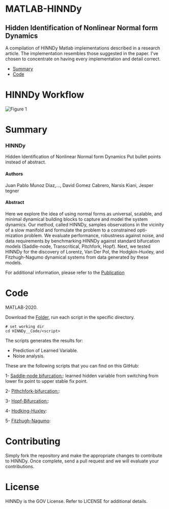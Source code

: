 <p align="center">

# MATLAB-HINNDy

## Hidden Identification of Nonlinear Normal form Dynamics 

A compilation of HINNDy Matlab implementations described in a research article. The implementation resembles those suggested in the paper. I've chosen to concentrate on having every implementation and detail correct.

* [Summary](#Summary)
* [Code](#Code)

# HINNDy Workflow

![Figure 1](https://user-images.githubusercontent.com/67231886/216912664-756a10b7-17a0-409c-a038-4d578cd2d85d.png)

# Summary

### HINNDy
Hidden Identification of Nonlinear Normal form Dynamics
Put bullet points instead of abstract. 
#### Authors
Juan Pablo Munoz Diaz,..., David Gomez Cabrero, Narsis Kiani, Jesper tegner

#### Abstract

Here we explore the idea of using normal forms as universal, scalable, and minimal dynamical building blocks to capture and model the system dynamics. Our method, called HINNDy, samples observations in the vicinity of a slow manifold and formulate the problem to a constrained opti- mization problem. We evaluate performance, robustness against noise, and data requirements by benchmarking HINNDy against standard bifurcation models (Saddle-node, Transcritical, Pitchfork, Hopf). Next, we tested HINNDy for the discovery of Lorentz, Van Der Pol, the Hodgkin-Huxley, and Fitzhugh-Nagumo dynamical systems from data generated by these models.

For additional information, please refer to the [Publication](https://github.com/munozdjp/HINNDY/tree/main/HINNDy__Code)

  
# Code
  
MATLAB-2020.

Download the [Folder](https://github.com/munozdjp/HINNDy-/tree/main/HINNDy__Code), run each script in the specific directory. 

```
# set working dir
cd HINNDy__Code/<script>
```

The scripts generates the results for: 
  * Prediction of Learned Variable.
  * Noise analysis. 

These are the following scripts that you can find on this GitHub:

1- [Saddle-node bifurcation:](https://github.com/munozdjp/HINNDy-/blob/main/HINNDy__Code/SaddleNodeLeft2Rigth.m): learned hidden variable from switching from lower fix point to upper stable fix point. 
  
2- [Pithchfork-bifurcation:](https://github.com/munozdjp/HINNDy-/blob/main/HINNDy__Code/Hopf_fit_withobservedVariablesNonNormal.m): 

3- [Hopf-Bifurcation:](https://github.com/munozdjp/HINNDy-/blob/main/HINNDy__Code/Hopf_fit_withobservedVariablesNonNormal.m):

4- [Hodking-Huxley](https://github.com/munozdjp/HINNDy-/blob/main/HINNDy__Code/hodg_Hux_fit_ObservedVariables.m):

5- [Fitzhugh-Nagumo](https://github.com/munozdjp/HINNDy-/blob/main/HINNDy__Code/Fitz_Nagumo2th_fit_ObservedVariables.m):

# Contributing
Simply fork the repository and make the appropriate changes to contribute to HINNDy. Once complete, send a pull request and we will evaluate your contributions.

# License
HINNDy is the GOV License. Refer to LICENSE for additional details.



